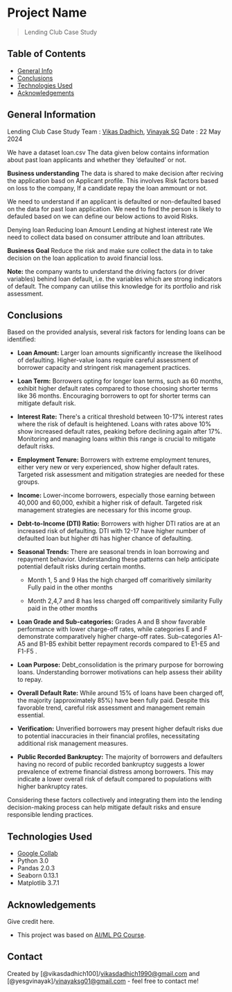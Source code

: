 # Project Name
> Lending Club Case Study


## Table of Contents
* [General Info](#general-information)
* [Conclusions](#conclusions)
* [Technologies Used](#technologies-used)
* [Acknowledgements](#acknowledgements)

<!-- You can include any other section that is pertinent to your problem -->

## General Information
Lending Club Case Study
Team : [Vikas Dadhich](https://github.com/vikasdadhich100), [Vinayak SG](https://github.com/yesgvinayak) Date : 22 May 2024

We have a dataset loan.csv The data given below contains information about past loan applicants and whether they ‘defaulted’ or not.

**Business understanding**
The data is shared to make decision after reciving the application basd on Applicant profile. This involves Risk factors based on loss to the company, If a candidate repay the loan ammount or not.

We need to understand if an applicant is defaulted or non-defaulted based on the data for past loan application. We need to find the person is likely to defauled based on we can define our below actions to avoid Risks.

Denying loan
Reducing loan Amount
Lending at highest interest rate
We need to collect data based on consumer attribute and loan attributes.

**Business Goal**
Reduce the risk and make sure collect the data in to take decision on the loan application to avoid financial loss.

**Note:** the company wants to understand the driving factors (or driver variables) behind loan default, i.e. the variables which are strong indicators of default. The company can utilise this knowledge for its portfolio and risk assessment.

<!-- You don't have to answer all the questions - just the ones relevant to your project. -->

## Conclusions
Based on the provided analysis, several risk factors for lending loans can be identified:
- **Loan Amount:** Larger loan amounts significantly increase the likelihood of defaulting. Higher-value loans require careful assessment of borrower capacity and stringent risk management practices.

- **Loan Term:** Borrowers opting for longer loan terms, such as 60 months, exhibit higher default rates compared to those choosing shorter terms like 36 months. Encouraging borrowers to opt for shorter terms can mitigate default risk.

- **Interest Rate:** There's a critical threshold between 10-17% interest rates where the risk of default is heightened. Loans with rates above 10% show increased default rates, peaking before declining again after 17%. Monitoring and managing loans within this range is crucial to mitigate default risks.

- **Employment Tenure:** Borrowers with extreme employment tenures, either very new or very experienced, show higher default rates. Targeted risk assessment and mitigation strategies are needed for these groups.

- **Income:** Lower-income borrowers, especially those earning between 40,000 and 60,000, exhibit a higher risk of default. Targeted risk management strategies are necessary for this income group.

- **Debt-to-Income (DTI) Ratio:** Borrowers with higher DTI ratios are at an increased risk of defaulting. DTI with 12-17 have higher number of defaulted loan but higher dti has higher chance of defaulting.

- **Seasonal Trends:** There are seasonal trends in loan borrowing and repayment behavior. Understanding these patterns can help anticipate potential default risks during certain months.

  - Month 1, 5 and 9 Has the high charged off comaritively similarity Fully paid in the other months

  - Month 2,4,7 and 8 has less charged off comparitively similarity Fully paid in the other months

- **Loan Grade and Sub-categories:** Grades A and B show favorable performance with lower charge-off rates, while categories E and F demonstrate comparatively higher charge-off rates. Sub-categories A1-A5 and B1-B5 exhibit better repayment records compared to E1-E5 and F1-F5 .

- **Loan Purpose:** Debt_consolidation is the primary purpose for borrowing loans. Understanding borrower motivations can help assess their ability to repay.

- **Overall Default Rate:** While around 15% of loans have been charged off, the majority (approximately 85%) have been fully paid. Despite this favorable trend, careful risk assessment and management remain essential.

- **Verification:** Unverified borrowers may present higher default risks due to potential inaccuracies in their financial profiles, necessitating additional risk management measures.

- **Public Recorded Bankruptcy:** The majority of borrowers and defaulters having no record of public recorded bankruptcy suggests a lower prevalence of extreme financial distress among borrowers. This may indicate a lower overall risk of default compared to populations with higher bankruptcy rates.

Considering these factors collectively and integrating them into the lending decision-making process can help mitigate default risks and ensure responsible lending practices.

<!-- You don't have to answer all the questions - just the ones relevant to your project. -->


## Technologies Used
- [Google Collab](https://colab.research.google.com/?authuser=0#create=true)
- Python 3.0 
- Pandas 2.0.3
- Seaborn 0.13.1
- Matplotlib 3.7.1
 

<!-- As the libraries versions keep on changing, it is recommended to mention the version of library used in this project -->

## Acknowledgements
Give credit here.
- This project was based on [AI/ML PG Course](https://learn.upgrad.com/).


## Contact
Created by [@vikasdadhich100]/vikasdadhich1990@gmail.com and [@yesgvinayak]/vinayaksg01@gmail.com - feel free to contact me!


<!-- Optional -->
<!-- ## License -->
<!-- This project is open source and available under the [... License](). -->

<!-- You don't have to include all sections - just the one's relevant to your project -->

